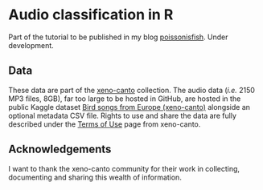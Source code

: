 # Audio classification in R
Part of the tutorial to be published in my blog [poissonisfish](https://poissonisfish.com). Under development.

## Data
These data are part of the [xeno-canto](https://www.xeno-canto.org) collection. The audio data (*i.e.* 2150 MP3 files, 8GB), far too large to be hosted in GitHub, are hosted in the public Kaggle dataset [Bird songs from Europe (xeno-canto)](https://www.kaggle.com/monogenea/birdsongs-from-europe) alongside an optional metadata CSV file. Rights to use and share the data are fully described under the [Terms of Use](https://www.xeno-canto.org/about/terms) page from xeno-canto.

## Acknowledgements
I want to thank the xeno-canto community for their work in collecting, documenting and sharing this wealth of information.


